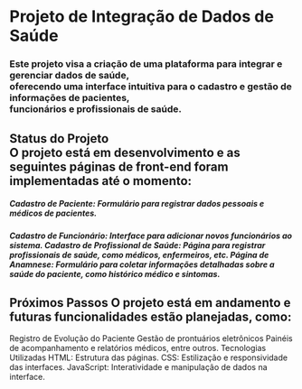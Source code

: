 <h1>Projeto de Integração de Dados de Saúde</h1>
<h3>Este projeto visa a criação de uma plataforma para integrar e gerenciar dados de saúde, <br> oferecendo uma interface intuitiva para o cadastro e gestão de informações de pacientes, <br> funcionários e profissionais de saúde.</h3>

<h2>Status do Projeto <br>
O projeto está em desenvolvimento e as seguintes páginas de front-end foram implementadas até o momento:</h2>

<h5>Cadastro de Paciente: Formulário para registrar dados pessoais e médicos de pacientes.
<h5>Cadastro de Funcionário: Interface para adicionar novos funcionários ao sistema.
Cadastro de Profissional de Saúde: Página para registrar profissionais de saúde, como médicos, enfermeiros, etc.
Página de Anamnese: Formulário para coletar informações detalhadas sobre a saúde do paciente, como histórico médico e sintomas.</h5>

<h2>Próximos Passos
O projeto está em andamento e futuras funcionalidades estão planejadas, como:</h2>

Registro de Evolução do Paciente
Gestão de prontuários eletrônicos
Painéis de acompanhamento e relatórios médicos, entre outros.
Tecnologias Utilizadas
HTML: Estrutura das páginas.
CSS: Estilização e responsividade das interfaces.
JavaScript: Interatividade e manipulação de dados na interface.
